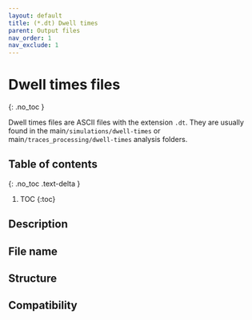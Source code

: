 ```yaml
---
layout: default
title: (*.dt) Dwell times
parent: Output files
nav_order: 1
nav_exclude: 1
---
```



# Dwell times files
{: .no_toc }

Dwell times files are ASCII files with the extension `.dt`. They are usually found in the main`/simulations/dwell-times` or main`/traces_processing/dwell-times` analysis folders.

## Table of contents
{: .no_toc .text-delta }

1. TOC
{:toc}

## Description

## File name

## Structure

## Compatibility
